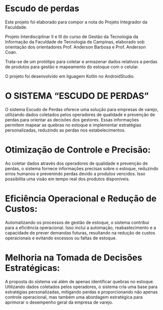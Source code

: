 # Escudo de perdas
Este projeto foi elaborado para compor a nota do Projeto Integrador da Faculdade.

Projeto Interdisciplinar II e III do curso de Gestão da Tecnologia da Informação da Faculdade de Tecnologia de Campinas, elaborado sob orientação dos orientadores Prof. Anderson Barbosa e Prof. Anderson Coan.

Trata-se de um protótipo para coletar e armazenar dados relativos a perdas de produtos para gestão e mapeamento do estoque com o celular.

O projeto foi desenvolvido em liguagem Kotlin no AndroidStudio.

# O SISTEMA “ESCUDO DE PERDAS”

O sistema Escudo de Perdas oferece uma solução para empresas de varejo, utilizando dados coletados pelos operadores de qualidade e prevenção de perdas para orientar as decisões dos gestores. Essas informações permitem mapear as quebras no estoque e implementar estratégias personalizadas, reduzindo as perdas nos estabelecimentos.

# Otimização de Controle e Precisão:

Ao coletar dados através dos operadores de qualidade e prevenção de perdas, o sistema fornece informações precisas sobre o estoque, reduzindo erros humanos e prevenindo perdas devido a produtos vencidos. Isso possibilita uma visão em tempo real dos produtos disponíveis.

# Eficiência Operacional e Redução de Custos:

Automatizando os processos de gestão de estoque, o sistema contribui para a eficiência operacional. Isso inclui a automação, reabastecimento e a capacidade de prever demandas futuras, resultando na redução de custos operacionais e evitando excessos ou faltas de estoque.

# Melhoria na Tomada de Decisões Estratégicas:

A proposta do sistema vai além de apenas identificar quebras no estoque. Utilizando dados coletados pelos operadores, o sistema cria uma base para estratégias personalizadas, mitigando perdas e proporcionando não apenas controle operacional, mas também uma abordagem estratégica para aprimorar o desempenho geral da empresa de varejo.
